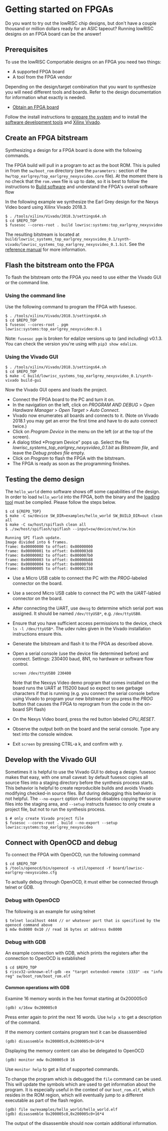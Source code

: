 # Getting started on FPGAs

Do you want to try out the lowRISC chip designs, but don't have a couple thousand or million dollars ready for an ASIC tapeout?
Running lowRISC designs on an FPGA board can be the answer!

## Prerequisites

To use the lowRISC Comportable designs on an FPGA you need two things:

* A supported FPGA board
* A tool from the FPGA vendor

Depending on the design/target combination that you want to synthesize you will need different tools and boards.
Refer to the design documentation for information what exactly is needed.

* [Obtain an FPGA board](fpga_boards.html)

Follow the install instructions to [prepare the system](install_instructions.md#system-preparation) and to install the [software development tools](install_instructions.md#software-development) and [Xilinx Vivado](install_instructions.md#xilinx-vivado).

## Create an FPGA bitstream

Synthesizing a design for a FPGA board is done with the following commands.

The FPGA build will pull in a program to act as the boot ROM.
This is pulled in from the `sw/boot_rom` directory (see the `parameters:` section of the `hw/top_earlgrey/top_earlgrey_nexysvideo.core` file).
At the moment there is no check that the `rom.vmem` file is up to date, so it is best to follow the instructions to [Build software](getting_started_sw.md) and understand the FPGA's overall software flow

In the following example we synthesize the Earl Grey design for the Nexys Video board using Xilinx Vivado 2018.3.

```console
$ . /tools/xilinx/Vivado/2018.3/settings64.sh
$ cd $REPO_TOP
$ fusesoc --cores-root . build lowrisc:systems:top_earlgrey_nexysvideo
```

The resulting bitstream is located at `build/lowrisc_systems_top_earlgrey_nexysvideo_0.1/synth-vivado/lowrisc_systems_top_earlgrey_nexysvideo_0.1.bit`.
See the [reference manual](ref_manual_fpga.md) for more information.


## Flash the bitstream onto the FPGA

To flash the bitstream onto the FPGA you need to use either the Vivado GUI or the command line.

### Using the command line

Use the following command to program the FPGA with fusesoc.

```console
$ . /tools/xilinx/Vivado/2018.3/settings64.sh
$ cd $REPO_TOP
$ fusesoc --cores-root . pgm lowrisc:systems:top_earlgrey_nexysvideo:0.1
```

Note: `fusesoc pgm` is broken for edalize versions up to (and including) v0.1.3.
You can check the version you're using with `pip3 show edalize`.

### Using the Vivado GUI

```console
$ . /tools/xilinx/Vivado/2018.3/settings64.sh
$ cd $REPO_TOP
$ make -C build/lowrisc_systems_top_earlgrey_nexysvideo_0.1/synth-vivado build-gui
```

Now the Vivado GUI opens and loads the project.

* Connect the FPGA board to the PC and turn it on.
* In the navigation on the left, click on *PROGRAM AND DEBUG* > *Open Hardware Manager* > *Open Target* > *Auto Connect*.
* Vivado now enumerates all boards and connects to it. (Note on Vivado 2018.1 you may get an error the first time and have to do auto connect twice.)
* Click on *Program Device* in the menu on the left (or at the top of the screen).
* A dialog titled *Program Device" pops up. Select the file *lowrisc_systems_top_earlgrey_nexysvideo_0.1.bit* as *Bitstream file*, and leave the *Debug probes file* empty.
* Click on *Program* to flash the FPGA with the bitstream.
* The FPGA is ready as soon as the programming finishes.


## Testing the demo design

The `hello_world` demo software shows off some capabilities of the design.
In order to load `hello_world` into the FPGA, both the binary and the [loading tool](../../sw/host/spiflash) must be compiled.
Please follow the steps below.

```console
$ cd ${REPO_TOP}
$ make -C sw/device SW_DIR=examples/hello_world SW_BUILD_DIR=out clean all
$ make -C sw/host/spiflash clean all
$ ./sw/host/spiflash/spiflash --input=sw/device/out/sw.bin

Running SPI flash update.
Image divided into 6 frames.
frame: 0x00000000 to offset: 0x00000000
frame: 0x00000001 to offset: 0x000003d8
frame: 0x00000002 to offset: 0x000007b0
frame: 0x00000003 to offset: 0x00000b88
frame: 0x00000004 to offset: 0x00000f60
frame: 0x80000005 to offset: 0x00001338
```



* Use a Micro USB cable to connect the PC with the *PROG*-labeled connector on the board.
* Use a second Micro USB cable to connect the PC with the *UART*-labled connector on the board.
* After connecting the UART, use `dmesg` to determine which serial port was assigned. It should be named `/dev/ttyUSB*`, e.g. `/dev/ttyUSB0`.
* Ensure that you have sufficient access permissions to the device, check `ls -l /dev/ttyUSB*`. The udev rules given in the Vivado installation instructions ensure this.
* Generate the bitstream and flash it to the FPGA as described above.
* Open a serial console (use the device file determined before) and connect.
  Settings: 230400 baud, 8N1, no hardware or software flow control.
  ```console
  screen /dev/ttyUSB0 230400
  ```
  Note that the Nexsys Video demo program that comes installed on the
  board runs the UART at 115200 baud so expect to see garbage
  characters if that is running (e.g. you connect the serial console
  before using Vivado to program your new bitstream or you press the
  *PROG* button that causes the FPGA to reprogram from the code in
  the on-board SPI flash)

* On the Nexys Video board, press the red button labeled *CPU_RESET*.
* Observe the output both on the board and the serial console. Type any text into the console window.
* Exit `screen` by pressing CTRL-a k, and confirm with y.

## Develop with the Vivado GUI

Sometimes it is helpful to use the Vivado GUI to debug a design.
fusesoc makes that easy, with one small caveat: by default fusesoc copies all source files into a staging directory before the synthesis process starts.
This behavior is helpful to create reproducible builds and avoids Vivado modifying checked-in source files.
But during debugging this behavior is not helpful.
The `--no-export` option of fusesoc disables copying the source files into the staging area, and `--setup` instructs fusesoc to only create a project file, but not to run the synthesis process.

```console
$ # only create Vivado project file
$ fusesoc --cores-root . build --no-export --setup lowrisc:systems:top_earlgrey_nexysvideo
```

## Connect with OpenOCD and debug

To connect the FPGA with OpenOCD, run the following command

```console
$ cd $REPO_TOP
$ /tools/openocd/bin/openocd -s util/openocd -f board/lowrisc-earlgrey-nexysvideo.cfg
```

To actually debug through OpenOCD, it must either be connected through telnet or GDB.

### Debug with OpenOCD

The following is an example for using telnet

```console
$ telnet localhost 4444 // or whatever port that is specificed by the openocd command above
$ mdw 0x8000 0x10 // read 16 bytes at address 0x8000
```

### Debug with GDB

An example connection with GDB, which prints the registers after the connection to OpenOCD is established

```console
$ cd $REPO_TOP
$ riscv32-unknown-elf-gdb -ex "target extended-remote :3333" -ex "info reg" sw/boot_rom/boot_rom.elf
```

#### Common operations with GDB

Examine 16 memory words in the hex format starting at 0x200005c0

```console
(gdb) x/16xw 0x200005c0
```

Press enter again to print the next 16 words.
Use `help x` to get a description of the command.

If the memory content contains program text it can be disassembled

```console
(gdb) disassemble 0x200005c0,0x200005c0+16*4
```

Displaying the memory content can also be delegated to OpenOCD

```console
(gdb) monitor mdw 0x200005c0 16
```

Use `monitor help` to get a list of supported commands.

To change the program which is debugged the `file` command can be used.
This will update the symbols which are used to get information about the program.
It is especially useful in the context of our `boot_rom.elf`, which resides in the ROM region, which will eventually jump to a different executable as part of the flash region.

```console
(gdb) file sw/examples/hello_world/hello_world.elf
(gdb) disassemble 0x200005c0,0x200005c0+16*4
```

The output of the disassemble should now contain additional information.
